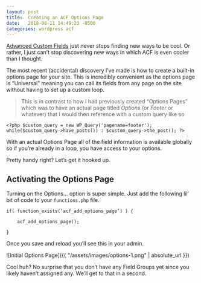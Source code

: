 ```yaml
---
layout: post
title:  Creating an ACF Options Page
date:   2018-08-11 14:49:23 -0500
categories: wordpress acf
---
```

[Advanced Custom Fields](advancedcustomfields.com) just never stops finding new ways to be cool. Or rather, I just can’t stop discovering new ways in which ACF is even cooler than I thought.

The most recent (accidental) discovery I’ve made is how to create a built-in options page for your site. This is incredibly convenient as the options page is “Universal” meaning you can call its fields from any page on the site without having to set up a custom loop.

> This is in contrast to how I had previously created “Options Pages” which was to have an actual page titled _Options_ (or _Footer_ or whatever) that I would then reference with a custom query like so  
```
<?php $custom_query = new WP_Query('pagename=footer');
while($custom_query->have_posts()) : $custom_query->the_post(); ?>
```

With an actual Options Page all of the field information is available globally so if you’re already in a loop, you have access to your options.

Pretty handy right? Let’s get it hooked up.

## Activating the Options Page
Turning on the Options… option is super simple. Just add the following lil’ bit of code to your `functions.php` file.
```
if( function_exists(‘acf_add_options_page’) ) {

	acf_add_options_page();

}
```

Once you save and reload you’ll see this in your admin.

![Initial Options Page]({{ "/assets/images/options-1.png" | absolute_url }})

Cool huh? No surprise that you don’t have any Field Groups yet since you likely haven’t assigned any. We’ll get to that in a second.
